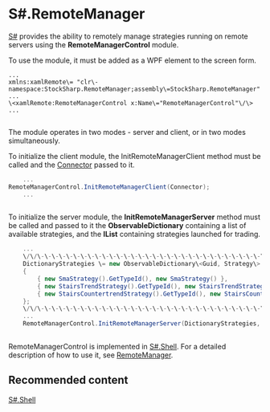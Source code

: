 # S\#.RemoteManager

[S\#](StockSharpAbout.md) provides the ability to remotely manage strategies running on remote servers using the **RemoteManagerControl** module.

To use the module, it must be added as a WPF element to the screen form.

```none
...
xmlns:xamlRemote\= "clr\-namespace:StockSharp.RemoteManager;assembly\=StockSharp.RemoteManager"	  				
...
\<xamlRemote:RemoteManagerControl x:Name\="RemoteManagerControl"\/\>
...
	  				
```

The module operates in two modes \- server and client, or in two modes simultaneously.

To initialize the client module, the InitRemoteManagerClient method must be called and the [Connector](../api/StockSharp.Algo.Connector.html) passed to it.

```cs
	...
RemoteManagerControl.InitRemoteManagerClient(Connector);
	...	
		
```

To initialize the server module, the **InitRemoteManagerServer** method must be called and passed to it the **ObservableDictionary** containing a list of available strategies, and the **IList** containing strategies launched for trading.

```cs
	...
	\/\/\-\-\-\-\-\-\-\-\-\-\-\-\-\-\-\-\-\-\-\-\-\-\-\-\-\-\-\-\-\-\-\-\-\-\-\-\-\-\-\-\-\-\-\-\-\-\-\-\-\-\-\-\-\-\-\-\-\-\-\-\-\-\-\-\-\-\-\-\-
	DictionaryStrategies \= new ObservableDictionary\<Guid, Strategy\>
	{
		{ new SmaStrategy().GetTypeId(), new SmaStrategy() },
		{ new StairsTrendStrategy().GetTypeId(), new StairsTrendStrategy() },
		{ new StairsCountertrendStrategy().GetTypeId(), new StairsCountertrendStrategy() }
	};
	\/\/\-\-\-\-\-\-\-\-\-\-\-\-\-\-\-\-\-\-\-\-\-\-\-\-\-\-\-\-\-\-\-\-\-\-\-\-\-\-\-\-\-\-\-\-\-\-\-\-\-\-\-\-\-\-\-\-\-\-\-\-\-\-\-\-\-\-\-\-\-
	...	
	RemoteManagerControl.InitRemoteManagerServer(DictionaryStrategies, RealtimeLayoutGroup.Strategies, LogManager);
		
```

RemoteManagerControl is implemented in [S\#.Shell](Shell.md). For a detailed description of how to use it, see [RemoteManager](Shell_RemoteManager.md).

## Recommended content

[S\#.Shell](Shell.md)
